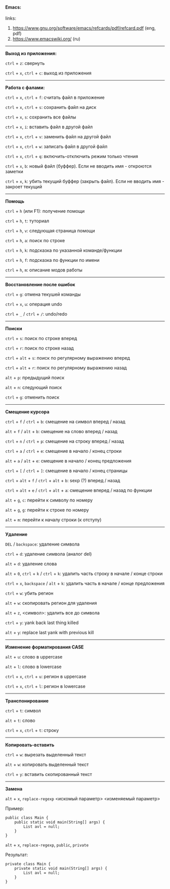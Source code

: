 #### Emacs:

links: 
1) https://www.gnu.org/software/emacs/refcards/pdf/refcard.pdf (eng, pdf)
2) https://www.emacswiki.org/ (ru)

---

**Выход из приложения:**

`ctrl` + `z`: свернуть

`ctrl` + `x`, `ctrl` + `c`: выход из приложения

---

**Работа с фалами:**

`ctrl` + `x`, `ctrl` + `f`: считать файл в приложение

`ctrl` + `x`, `ctrl` + `s`: сохранить файл на диск

`ctrl` + `x`, `s`: сохранить все файлы

`ctrl` + `x`, `i`: вставить файл в другой файл

`ctrl` + `x`, `ctrl` + `v`: заменить файл на другой файл

`ctrl` + `x`, `ctrl` + `w`: записать файл в другой файл

`ctrl` + `x`, `ctrl` + `q`: включить-отключить режим только чтения

`ctrl` + `x`, `b`: новый файл (буффер). Если не вводить имя - откроются заметки

`ctrl` + `x`, `k`: убить текущий буффер (закрыть файл). Если не вводить имя - закроет текущий

---

**Помощь**

`ctrl` + `h` (или F1): получение помощи

`ctrl` + `h`, `t`: туториал

`ctrl` + `h`, `v`: следующая страница помощи

`ctrl` + `h`, `a`: поиск по строке

`ctrl` + `h`, `k`: подсказка по указанной команде/функции

`ctrl` + `h`, `f`: подсказка по функции по имени

`ctrl` + `h`, `m`: описание модов работы

---

**Восстановление после ошибок**

`ctrl` + `g`: отмена текушей команды

`ctrl` + `x`, `u`: операция undo

`ctrl` + `_` / `ctrl` + `/`: undo/redo

---

**Поиски**

`ctrl` + `s`: поиск по строке вперед

`ctrl` + `r`: поиск по строке назад

`ctrl` + `alt` + `s`: поиск по регулярному выражению вперед

`ctrl` + `alt` + `r`: поиск по регулярному выражению назад

`alt` + `p`: предыдущий поиск

`alt` + `n`: следующий поиск

`ctrl` + `g`: отменить поиск

---

**Смещение курсора**

`ctrl` + `f` / `ctrl` + `b`: смещение на символ вперед / назад

`alt` + `f` / `alt` + `b`: смещение на слово вперед / назад

`ctrl` + `n` / `ctrl` + `p`: смещение на строку вперед / назад

`ctrl` + `a` / `ctrl` + `e`: смещение в начало / конец строки

`alt` + `a` / `alt` + `e`: смещение в начало / конец предложения

`ctrl` + `[` / `ctrl` + `]`: смещение в начало / конец страницы

`ctrl` + `alt` + `f` / `ctrl` + `alt` + `b`: sexp (?) вперед / назад

`ctrl` + `alt` + `e` / `ctrl` + `alt` + `a`: смещение вперед / назад по функции

`alt` + `g`, `c`: перейти к символу по номеру

`alt` + `g`, `g`: перейти к строке по номеру

`alt` + `m`: перейти к началу строки (к отступу)

---

**Удаление**

`DEL` / `backspace`: удаление символа

`ctrl` + `d`: удаление символа (аналог del)

`alt` + `d`: удаление слова 

`alt` + `0`, `ctrl` + `k` / `ctrl` + `k`: удалить часть строку в начале / конце строки

`ctrl` + `x`, `backspace` / `alt` + `k`: удалить часть в начале / конце предложения

`ctrl` + `w`: убить регион

`alt` + `w`: скопировать регион для удаления

`alt` + `z`, <символ>: удалить все до символа

`ctrl` + `y`: yank back last thing killed

`alt` + `y`: replace last yank with previous kill

---

**Изменение форматирования CASE**

`alt` + `u`: слово в uppercase

`alt` + `l`: слово в lowercase

`ctrl` + `x`, `ctrl` + `u`: регион в uppercase

`ctrl` + `x`, `ctrl` + `l`: регион в lowercase

---

**Транспонирование**

`ctrl` + `t`: символ

`alt` + `t`: слово

`ctrl` + `x`, `ctrl` + `t`: строку

---

**Копировать-вставить**

`ctrl` + `w`: вырезать выделенный текст

`alt` + `w`: копировать выделенный текст

`ctrl` + `y`: вставить скопированный текст

---

**Замена**

`alt` + `x`, `replace-regexp` <искомый параметр> <изменяемый параметр>

Пример:

```
public class Main {
    public static void main(String[] args) {
        List avl = null;
    }
}
```
`alt` + `x`, `replace-regexp`, `public`, `private`

Результат:
```
private class Main {
    private static void main(String[] args) {
        List avl = null;
    }
}
```
